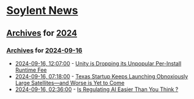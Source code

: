 # [Soylent News](../../../README.md)

## [Archives](../../index.md) for [2024](../index.md)

### [Archives](../../index.md) for [2024-09-16](index.md)

* [2024-09-16, 12:07:00](https://soylentnews.org/article.pl?sid=24/09/15/1255212&from=rss) - [Unity is Dropping its Unpopular Per-Install Runtime Fee](https://soylentnews.org/article.pl?sid=24/09/15/1255212&from=rss)
* [2024-09-16, 07:18:00](https://soylentnews.org/article.pl?sid=24/09/15/1249240&from=rss) - [Texas Startup Keeps Launching Obnoxiously Large Satellites—and Worse is Yet to Come](https://soylentnews.org/article.pl?sid=24/09/15/1249240&from=rss)
* [2024-09-16, 02:36:00](https://soylentnews.org/article.pl?sid=24/09/15/1227206&from=rss) - [Is Regulating AI Easier Than You Think ?](https://soylentnews.org/article.pl?sid=24/09/15/1227206&from=rss)
